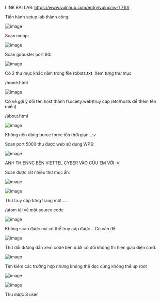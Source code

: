LINK BÀI LAB: https://www.vulnhub.com/entry/vulncms-1,710/

Tiến hành setup lab thành công 

![image](https://user-images.githubusercontent.com/72652376/125251254-51c19880-e321-11eb-84e5-5d23490fa39d.png)

Scan nmap:

![image](https://user-images.githubusercontent.com/72652376/125251718-cf85a400-e321-11eb-8313-3f2bf0d481e4.png)


Scan gobuster port 80:

![image](https://user-images.githubusercontent.com/72652376/125252326-6f433200-e322-11eb-8f44-764d14e14a6a.png)

Có 2 thư mục khác nằm trong file robots.txt. Xem từng thư mục

/home.html

![image](https://user-images.githubusercontent.com/72652376/125252506-a9143880-e322-11eb-9588-b65b56e58a6e.png)

Có vẻ gợi ý đổi tên host thành fsociety.web(truy cập /etc/hosts để thêm tên miền)

/about.html

![image](https://user-images.githubusercontent.com/72652376/125252590-bdf0cc00-e322-11eb-8aaf-e9b6f8a650f4.png)


Không nên dùng burce force tốn thời gian...:v 


Scan port 5000 thu được web sử dụng WPS:

![image](https://user-images.githubusercontent.com/72652376/125253828-065cb980-e324-11eb-94cc-b0dddc5bf745.png)


ANH THIENNC BÊN VIETTEL CYBER VÀO CỨU EM VỚI :V 

Scan được rất nhiều thư mục ẩn:

![image](https://user-images.githubusercontent.com/72652376/125254226-7703d600-e324-11eb-9294-16b70d0f6796.png)

![image](https://user-images.githubusercontent.com/72652376/125254289-87b44c00-e324-11eb-83bb-8010e4d49013.png)

Thử truy cập từng trang một...... 

/atom tải về một source code 

![image](https://user-images.githubusercontent.com/72652376/125254769-fb565900-e324-11eb-82a8-6013cfdf5baa.png)

Không scan được mà có thể truy cập được... Có vấn đề

![image](https://user-images.githubusercontent.com/72652376/125254896-1b861800-e325-11eb-96b8-e64c003e48c1.png)

Thử đổi đường dẫn xem code bên dưới có đổi không thì hiện giao diện cmd.


![image](https://user-images.githubusercontent.com/72652376/125255565-c565a480-e325-11eb-8fa6-2d8c8fca6963.png)


Tìm kiếm các trường hợp nhưng không thể đọc cũng không thể up root

![image](https://user-images.githubusercontent.com/72652376/125265976-8c323200-e32f-11eb-8753-cb2bf0d1ef6c.png)

![image](https://user-images.githubusercontent.com/72652376/125266059-9e13d500-e32f-11eb-9dfa-cb0c3c73230e.png)

Thu được 3 user



